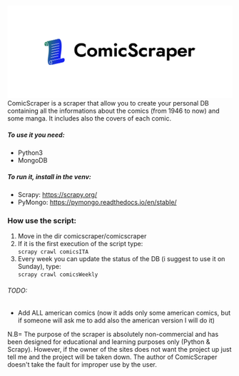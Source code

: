 ![logo ComicScraper](comicscraper/ComicScraper.png)
ComicScraper is a scraper that allow you to create your personal DB containing all the informations
about the comics (from 1946 to now) and some manga.
It includes also the covers of each comic.

##### To use it you need:
- Python3
- MongoDB

##### To run it, install in the venv:
- Scrapy: https://scrapy.org/
- PyMongo: https://pymongo.readthedocs.io/en/stable/

### How use the script:
1. Move in the dir comicscraper/comicscraper
2. If it is the first execution of the script type:  
    `scrapy crawl comicsITA`   
3. Every week you can update the status of the DB (i suggest to use it on Sunday), type:  
    `scrapy crawl comicsWeekly`    
    
###### TODO:
- Add ALL american comics (now it adds only some american comics, but if someone will ask me to add also the american version I will do it)




N.B= The purpose of the scraper is absolutely non-commercial and has been designed for educational and learning purposes only (Python & Scrapy).
However, if the owner of the sites does not want the project up just tell me and the project will be taken down.
The author of ComicScraper doesn't take the fault for improper use by the user.
